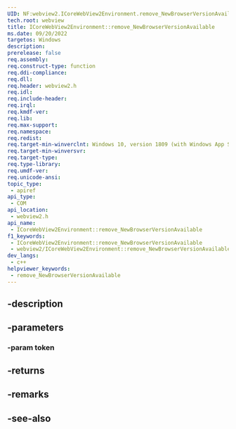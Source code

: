 ```yaml
---
UID: NF:webview2.ICoreWebView2Environment.remove_NewBrowserVersionAvailable
tech.root: webview
title: ICoreWebView2Environment::remove_NewBrowserVersionAvailable
ms.date: 09/20/2022
targetos: Windows
description: 
prerelease: false
req.assembly: 
req.construct-type: function
req.ddi-compliance: 
req.dll: 
req.header: webview2.h
req.idl: 
req.include-header: 
req.irql: 
req.kmdf-ver: 
req.lib: 
req.max-support: 
req.namespace: 
req.redist: 
req.target-min-winverclnt: Windows 10, version 1809 (with Windows App SDK 1.1 or later)
req.target-min-winversvr: 
req.target-type: 
req.type-library: 
req.umdf-ver: 
req.unicode-ansi: 
topic_type:
 - apiref
api_type:
 - COM
api_location:
 - webview2.h
api_name:
 - ICoreWebView2Environment::remove_NewBrowserVersionAvailable
f1_keywords:
 - ICoreWebView2Environment::remove_NewBrowserVersionAvailable
 - webview2/ICoreWebView2Environment::remove_NewBrowserVersionAvailable
dev_langs:
 - c++
helpviewer_keywords:
 - remove_NewBrowserVersionAvailable
---
```


## -description

## -parameters

### -param token

## -returns

## -remarks

## -see-also

